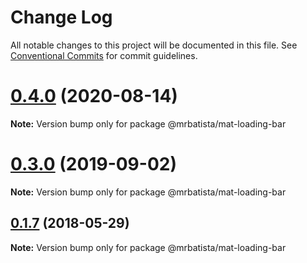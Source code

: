 # Change Log

All notable changes to this project will be documented in this file.
See [Conventional Commits](https://conventionalcommits.org) for commit guidelines.

# [0.4.0](https://github.com/mrbatista/ngx-material-components/compare/@mrbatista/mat-loading-bar@0.3.0...@mrbatista/mat-loading-bar@0.4.0) (2020-08-14)

**Note:** Version bump only for package @mrbatista/mat-loading-bar





# [0.3.0](https://github.com/mrbatista/ngx-material-components/compare/@mrbatista/mat-loading-bar@0.1.7...@mrbatista/mat-loading-bar@0.3.0) (2019-09-02)

**Note:** Version bump only for package @mrbatista/mat-loading-bar





<a name="0.1.7"></a>
## [0.1.7](https://github.com/mrbatista/ngx-material-components/compare/@mrbatista/mat-loading-bar@0.1.5...@mrbatista/mat-loading-bar@0.1.7) (2018-05-29)




**Note:** Version bump only for package @mrbatista/mat-loading-bar
